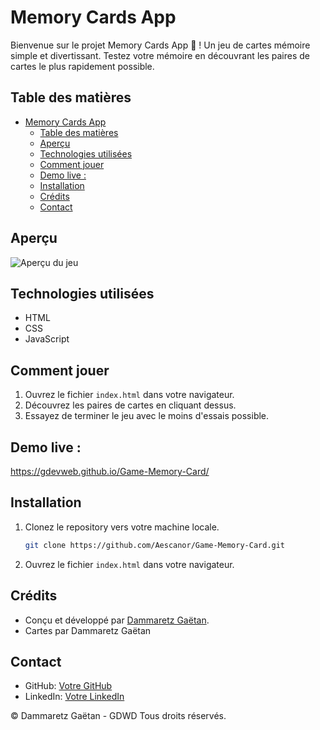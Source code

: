 ﻿# Memory Cards App

Bienvenue sur le projet Memory Cards App 🎴 ! Un jeu de cartes mémoire simple et divertissant. Testez votre mémoire en découvrant les paires de cartes le plus rapidement possible.

## Table des matières
- [Memory Cards App](#memory-cards-app)
  - [Table des matières](#table-des-matières)
  - [Aperçu](#aperçu)
  - [Technologies utilisées](#technologies-utilisées)
  - [Comment jouer](#comment-jouer)
  - [Demo live :](#demo-live-)
  - [Installation](#installation)
  - [Crédits](#crédits)
  - [Contact](#contact)

## Aperçu
![Aperçu du jeu](link-to-screenshot)

## Technologies utilisées
- HTML
- CSS
- JavaScript

## Comment jouer
1. Ouvrez le fichier `index.html` dans votre navigateur.
2. Découvrez les paires de cartes en cliquant dessus.
3. Essayez de terminer le jeu avec le moins d'essais possible.

## Demo live :
 https://gdevweb.github.io/Game-Memory-Card/

## Installation
1. Clonez le repository vers votre machine locale.
   ```bash
   git clone https://github.com/Aescanor/Game-Memory-Card.git
   ```
2. Ouvrez le fichier `index.html` dans votre navigateur.

## Crédits
- Conçu et développé par [Dammaretz Gaëtan](https://github.com/Aescanor).
- Cartes par Dammaretz Gaëtan

## Contact
- GitHub: [Votre GitHub](https://github.com/Aescanor)
- LinkedIn: [Votre LinkedIn](https://www.linkedin.com/in/ga%C3%ABtan-dammaretz/)

© Dammaretz Gaëtan - GDWD Tous droits réservés.
